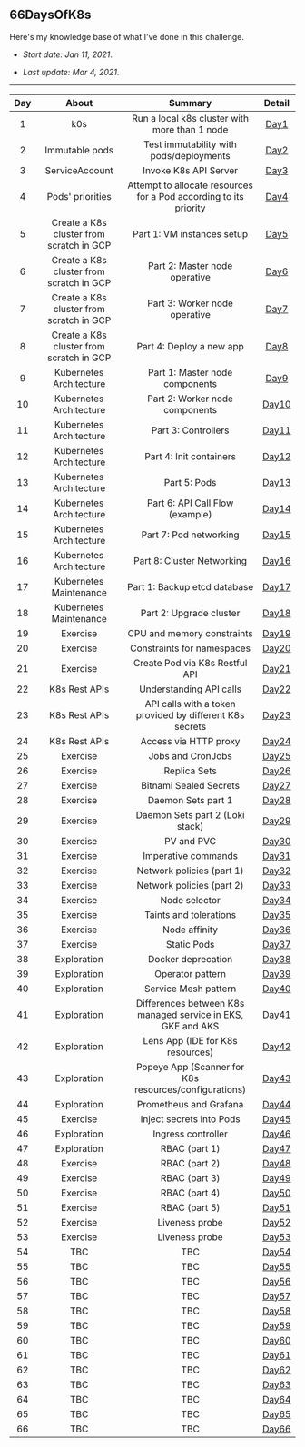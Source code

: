 ## 66DaysOfK8s

Here's my knowledge base of what I've done in this challenge.

* _Start date: Jan 11, 2021_.

* _Last update: Mar 4, 2021_.

---
**Day**|**About**|**Summary**|**Detail**
:-----:|:-----:|:-----:|:-----:
1|k0s|Run a local k8s cluster with more than 1 node|[Day1](./week01/day1)
2|Immutable pods|Test immutability with pods/deployments|[Day2](./week01/day2)
3|ServiceAccount|Invoke K8s API Server|[Day3](./week01/day3)
4|Pods' priorities|Attempt to allocate resources for a Pod according to its priority|[Day4](./week01/day4)
5|Create a K8s cluster from scratch in GCP|Part 1: VM instances setup|[Day5](./week01/day5)
6|Create a K8s cluster from scratch in GCP|Part 2: Master node operative|[Day6](./week01/day6)
7|Create a K8s cluster from scratch in GCP|Part 3: Worker node operative|[Day7](./week01/day7)
8|Create a K8s cluster from scratch in GCP|Part 4: Deploy a new app|[Day8](./week02/day8)
9|Kubernetes Architecture|Part 1: Master node components|[Day9](./week02/day9)
10|Kubernetes Architecture|Part 2: Worker node components|[Day10](./week02/day10)
11|Kubernetes Architecture|Part 3: Controllers|[Day11](./week02/day11)
12|Kubernetes Architecture|Part 4: Init containers|[Day12](./week02/day12)
13|Kubernetes Architecture|Part 5: Pods|[Day13](./week02/day13)
14|Kubernetes Architecture|Part 6: API Call Flow (example)|[Day14](./week02/day14)
15|Kubernetes Architecture|Part 7: Pod networking|[Day15](./week03/day15)
16|Kubernetes Architecture|Part 8: Cluster Networking|[Day16](./week03/day16)
17|Kubernetes Maintenance|Part 1: Backup etcd database|[Day17](./week03/day17)
18|Kubernetes Maintenance|Part 2: Upgrade cluster|[Day18](./week03/day18)
19|Exercise|CPU and memory constraints|[Day19](./week03/day19)
20|Exercise|Constraints for namespaces|[Day20](./week03/day20)
21|Exercise|Create Pod via K8s Restful API|[Day21](./week03/day21)
22|K8s Rest APIs|Understanding API calls|[Day22](./week04/day22)
23|K8s Rest APIs|API calls with a token provided by different K8s secrets|[Day23](./week04/day23)
24|K8s Rest APIs|Access via HTTP proxy|[Day24](./week04/day24)
25|Exercise|Jobs and CronJobs|[Day25](./week04/day25)
26|Exercise|Replica Sets|[Day26](./week04/day26)
27|Exercise|Bitnami Sealed Secrets|[Day27](./week04/day27)
28|Exercise|Daemon Sets part 1|[Day28](./week04/day28)
29|Exercise|Daemon Sets part 2 (Loki stack)|[Day29](./week05/day29)
30|Exercise|PV and PVC|[Day30](./week05/day30)
31|Exercise|Imperative commands|[Day31](./week05/day31)
32|Exercise|Network policies (part 1)|[Day32](./week05/day32)
33|Exercise|Network policies (part 2)|[Day33](./week05/day33)
34|Exercise|Node selector|[Day34](./week05/day34)
35|Exercise|Taints and tolerations|[Day35](./week05/day35)
36|Exercise|Node affinity|[Day36](./week06/day36)
37|Exercise|Static Pods|[Day37](./week06/day37)
38|Exploration|Docker deprecation|[Day38](./week06/day38)
39|Exploration|Operator pattern|[Day39](./week06/day39)
40|Exploration|Service Mesh pattern|[Day40](./week06/day40)
41|Exploration|Differences between K8s managed service in EKS, GKE and AKS|[Day41](./week06/day41)
42|Exploration|Lens App (IDE for K8s resources)|[Day42](./week06/day42)
43|Exploration|Popeye App (Scanner for K8s resources/configurations)|[Day43](./week07/day43)
44|Exploration|Prometheus and Grafana|[Day44](./week07/day44)
45|Exercise|Inject secrets into Pods|[Day45](./week07/day45)
46|Exploration|Ingress controller|[Day46](./week07/day46)
47|Exploration|RBAC (part 1)|[Day47](./week07/day47)
48|Exercise|RBAC (part 2)|[Day48](./week07/day48)
49|Exercise|RBAC (part 3)|[Day49](./week07/day49)
50|Exercise|RBAC (part 4)|[Day50](./week08/day50)
51|Exercise|RBAC (part 5)|[Day51](./week08/day51)
52|Exercise|Liveness probe|[Day52](./week08/day52)
53|Exercise|Liveness probe|[Day53](./week08/day53)
54|TBC|TBC|[Day54](./week08/day54)
55|TBC|TBC|[Day55](./week08/day55)
56|TBC|TBC|[Day56](./week08/day56)
57|TBC|TBC|[Day57](./week09/day57)
58|TBC|TBC|[Day58](./week09/day58)
59|TBC|TBC|[Day59](./week09/day59)
60|TBC|TBC|[Day60](./week09/day60)
61|TBC|TBC|[Day61](./week09/day61)
62|TBC|TBC|[Day62](./week09/day62)
63|TBC|TBC|[Day63](./week09/day63)
64|TBC|TBC|[Day64](./week10/day64)
65|TBC|TBC|[Day65](./week10/day65)
66|TBC|TBC|[Day66](./week10/day66)